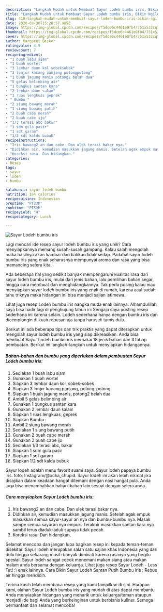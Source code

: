 ```yaml
---
description: "Langkah Mudah untuk Membuat Sayur Lodeh bumbu iris, Bikin Ngiler"
title: "Langkah Mudah untuk Membuat Sayur Lodeh bumbu iris, Bikin Ngiler"
slug: 418-langkah-mudah-untuk-membuat-sayur-lodeh-bumbu-iris-bikin-ngiler
date: 2020-09-30T15:28:57.989Z
image: https://img-global.cpcdn.com/recipes/f5dce6c4461e0fb4/751x532cq70/sayur-lodeh-bumbu-iris-foto-resep-utama.jpg
thumbnail: https://img-global.cpcdn.com/recipes/f5dce6c4461e0fb4/751x532cq70/sayur-lodeh-bumbu-iris-foto-resep-utama.jpg
cover: https://img-global.cpcdn.com/recipes/f5dce6c4461e0fb4/751x532cq70/sayur-lodeh-bumbu-iris-foto-resep-utama.jpg
author: Margaret Becker
ratingvalue: 4.9
reviewcount: 7
recipeingredient:
- "1 buah labu siam"
- "1 buah wortel"
- "3 lembar daun kol sobeksobek"
- "3 lonjor kacang panjang potongpotong"
- "1 buah jagung manis potong2 belah dua"
- "5 gelas belimbing air"
- "1 bungkus santan kara"
- "2 lembar daun salam"
- "1 ruas lengkuas geprek"
- " Bumbu "
- "2 siung bawang merah"
- "1 siung bawang putih"
- "2 buah cabe merah"
- "2 buah cabe ijo"
- "1/3 terasi abc bakar"
- "1 sdm gula pasir"
- "1 sdt garam"
- "1/2 sdt kaldu bubuk"
recipeinstructions:
- "Iris bawang2 an dan cabe. Dan ulek terasi bakar nya."
- "Didihkan air, kemudian masukkan jagung manis. Setelah agak empuk masukkan semua sayur-sayur an nya dan bumbu-bumbu nya. Masak sampe semua sayuran nya empuk. Terakhir masukkan santan kara nya sambil terus diaduk-aduk supaya tidak pecah."
- "Koreksi rasa. Dan hidangkan."
categories:
- Resep
tags:
- sayur
- lodeh
- bumbu

katakunci: sayur lodeh bumbu 
nutrition: 164 calories
recipecuisine: Indonesian
preptime: "PT23M"
cooktime: "PT52M"
recipeyield: "4"
recipecategory: Lunch

---
```



![Sayur Lodeh bumbu iris](https://img-global.cpcdn.com/recipes/f5dce6c4461e0fb4/751x532cq70/sayur-lodeh-bumbu-iris-foto-resep-utama.jpg)

Lagi mencari ide resep sayur lodeh bumbu iris yang unik? Cara menyiapkannya memang susah-susah gampang. Kalau salah mengolah maka hasilnya akan hambar dan bahkan tidak sedap. Padahal sayur lodeh bumbu iris yang enak seharusnya mempunyai aroma dan rasa yang bisa memancing selera kita.

Ada beberapa hal yang sedikit banyak mempengaruhi kualitas rasa dari sayur lodeh bumbu iris, mulai dari jenis bahan, lalu pemilihan bahan segar, hingga cara membuat dan menghidangkannya. Tak perlu pusing kalau mau menyiapkan sayur lodeh bumbu iris yang enak di rumah, karena asal sudah tahu triknya maka hidangan ini bisa menjadi sajian istimewa.

Lihat juga resep Lodeh bumbu iris nangka muda enak lainnya. Alhamdulillah saya bisa hadir lagi di penghujung tahun ini Sengaja saya posting resep sederhana ini karena selain. Lodeh sederhana hanya dengan bumbu iris dan dicemplungin di kuah rebusan aja tanpa harus di tumis dulu.


Berikut ini ada beberapa tips dan trik praktis yang dapat diterapkan untuk mengolah sayur lodeh bumbu iris yang siap dikreasikan. Anda bisa membuat Sayur Lodeh bumbu iris memakai 18 jenis bahan dan 3 tahap pembuatan. Berikut ini langkah-langkah untuk menyiapkan hidangannya.

<!--inarticleads1-->

##### Bahan-bahan dan bumbu yang diperlukan dalam pembuatan Sayur Lodeh bumbu iris:

1. Sediakan 1 buah labu siam
1. Gunakan 1 buah wortel
1. Siapkan 3 lembar daun kol, sobek-sobek
1. Siapkan 3 lonjor kacang panjang, potong-potong
1. Siapkan 1 buah jagung manis, potong2 belah dua
1. Ambil 5 gelas belimbing air
1. Gunakan 1 bungkus santan kara
1. Gunakan 2 lembar daun salam
1. Siapkan 1 ruas lengkuas, geprek
1. Siapkan  Bumbu :
1. Ambil 2 siung bawang merah
1. Sediakan 1 siung bawang putih
1. Gunakan 2 buah cabe merah
1. Gunakan 2 buah cabe ijo
1. Sediakan 1/3 terasi abc, bakar
1. Siapkan 1 sdm gula pasir
1. Siapkan 1 sdt garam
1. Siapkan 1/2 sdt kaldu bubuk


Sayur lodeh adalah menu favorit suami saya. Sayur lodeh pepaya bumbu iris. foto: Instagram/@ocha_chupid. Sayur lodeh ini akan lebih nikmat jika disajikan dalam keadaan hangat ditemani dengan nasi hangat pula. Anda juga bisa menambahkan bahan-bahan lain sesuai dengan selera anda. 

<!--inarticleads2-->

##### Cara menyiapkan Sayur Lodeh bumbu iris:

1. Iris bawang2 an dan cabe. Dan ulek terasi bakar nya.
1. Didihkan air, kemudian masukkan jagung manis. Setelah agak empuk masukkan semua sayur-sayur an nya dan bumbu-bumbu nya. Masak sampe semua sayuran nya empuk. Terakhir masukkan santan kara nya sambil terus diaduk-aduk supaya tidak pecah.
1. Koreksi rasa. Dan hidangkan.


Selamat mencoba dan jangan lupa bagikan resep ini kepada teman-teman disekitar. Sayur lodeh merupakan salah satu sajian khas Indonesia yang dari dulu hingga sekarang masih banyak diminati karena rasanya yang begitu spesial. Sayur lodeh sangat cocok menemani makan siang atau makan malam anda bersama dengan keluarga. Lihat juga resep Sayur Lodeh - Less Fat! :) enak lainnya. Cara Bikin Sayur Lodeh Santan Putih Bumbu Iris : Rebus air hingga mendidih. 

Terima kasih telah membaca resep yang kami tampilkan di sini. Harapan kami, olahan Sayur Lodeh bumbu iris yang mudah di atas dapat membantu Anda menyiapkan hidangan yang menarik untuk keluarga/teman ataupun menjadi ide bagi Anda yang berkeinginan untuk berbisnis kuliner. Semoga bermanfaat dan selamat mencoba!

